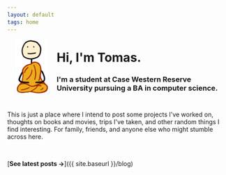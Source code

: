 ```yaml
---
layout: default
tags: home
---
```


<img src="/images/favicon.png" alt="Favicon" style="height: 125px; width: auto; float: left; margin-left: 1.25rem; margin-right: 1.25rem; margin-bottom: 1rem;">

# Hi, I'm Tomas.

### I'm a student at Case Western Reserve University pursuing a BA in computer science.

<div class="custom-break"></div>

This is just a place where I intend to post some projects I've worked on, thoughts on books and movies, trips I've taken, and other random things I find interesting. For family, friends, and anyone else who might stumble across here.

<br>

[**See latest posts →**]({{ site.baseurl }}/blog)


<style>
    .custom-break {
        margin-top: 3em;
    }
    html {
        overflow-y: scroll;
    }
</style>
